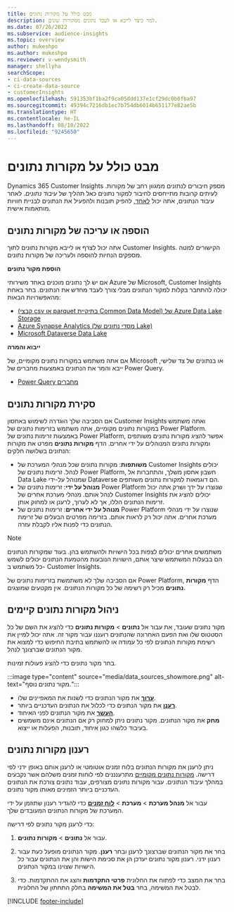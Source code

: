 ```yaml
---
title: מבט כולל על מקורות נתונים
description: למד כיצד לייבא או לעבד נתונים ממקורות שונים.
ms.date: 07/26/2022
ms.subservice: audience-insights
ms.topic: overview
author: mukeshpo
ms.author: mukeshpo
ms.reviewer: v-wendysmith
manager: shellyha
searchScope:
- ci-data-sources
- ci-create-data-source
- customerInsights
ms.openlocfilehash: 591353bf1ba2f9ca05ddd137e1cf29dc0b0fba97
ms.sourcegitcommit: 49394c7216db1ec7b754db6014b651177e82ae5b
ms.translationtype: HT
ms.contentlocale: he-IL
ms.lasthandoff: 08/10/2022
ms.locfileid: "9245650"
---
```

# <a name="data-sources-overview"></a>מבט כולל על מקורות נתונים

Dynamics 365 Customer Insights מספק חיבורים לנתונים ממגוון רחב של מקורות. לעיתים קרובות מתייחסים לחיבור למקור נתונים כאל תהליך של *עיבוד נתונים*. לאחר עיבוד הנתונים, אתה יכול [לאחד](data-unification.md), להפיק תובנות ולהפעיל את הנתונים לבניית חוויות מותאמות אישית.

## <a name="add-or-edit-data-sources"></a>הוספה או עריכה של מקורות נתונים

אתה יכול לצרף או לייבא מקורות נתונים לתוך Customer Insights. הקישורים למטה מספקים הנחיות להוספה ולעריכה של מקורות נתונים.

**הוספת מקור נתונים**

אם יש לך נתונים מוכנים באחד משירותי Azure של Microsoft‏, Customer Insights יכולה להתחבר בקלות למקור הנתונים מבלי צורך לעבד מחדש את הנתונים. בחר באחת מהאפשרויות הבאות:
- [(קבצי csv או parquet בתיקיית Common Data Model) של Azure Data Lake Storage](connect-common-data-model.md)
- [Azure Synapse Analytics (מסדי נתונים של Lake)](connect-synapse.md)
- [Microsoft Dataverse Data Lake](connect-dataverse-managed-lake.md)

**ייבוא והמרה**

אם אתה משתמש במקורות נתונים מקומיים, של Microsoft או בנתונים של צד שלישי, ייבא והמר את הנתונים באמצעות מחברים של Power Query.
- [Power Query מחברים](connect-power-query.md)

## <a name="review-data-sources"></a>סקירת מקורות נתונים

אם הסביבה שלך הוגדרה לשימוש באחסון Customer Insights ואתה משתמש במקורות נתונים מקומיים, אתה משתמש בזרימות נתונים של Power Platform. באמצעות זרימות נתונים של Power Platform, אפשר להציג מקורות נתונים משותפים ומקורות נתונים המנוהלים על ידי אחרים. הדף **מקורות נתונים** מפרט את מקורות הנתונים בשלושה חלקים:
- **משׁותפות**: מקורות נתונים שכל מנהלי המערכת של Customer Insights יכולים לנהל. זרימות נתונים של Power Platform, חשבון אחסון משלך, והתחברות אל Data Lake שמנוהל על-ידי Dataverse הם דוגמאות למקורות נתונים משותפים.
- **מנוהל על ידי**: זרימות נתונים של Power Platform שנוצרו על ידך ושרק אתה יכול לנהל אותם. מנהלי מערכת אחרים של Customer Insights יכולים להציג את זרימות הנתונים הללו, אך לא לערוך, לרענן או למחוק אותן.
- **מנוהל על ידי אחרים**: זרימות נתונים של Power Platform שנוצרו על ידי מנהלי מערכת אחרים. אתה יכול רק לראות אותם. בזרימה מפרטים הבעלים של זרימת הנתונים כדי לפנות אליו לקבלת עזרה.
> [!NOTE]
> משתמשים אחרים יכולים לצפות בכל הישויות ולהשתמש בהן. בעוד שמקורות הנתונים הם בבעלות המשתמש שיצר אותם, הישויות הנובעות מהטמעת הנתונים יכולים לשמש כל משתמש ב- Customer Insights.

אם הסביבה שלך לא משתמשת בזרימות נתונים של Power Platform, הדף **מקורות נתונים** מכיל רק רשימה של כל מקורות הנתונים. אין מקטעים שמוצגים.

## <a name="manage-existing-data-sources"></a>ניהול מקורות נתונים קיימים

עבור אל **נתונים** > **מקורות נתונים** כדי להציג את השם של כל ‎מקור נתונים שעובד, את הסטטוס שלו ואת הפעם האחרונה שהנתונים רועננו עבור מקור זה. אתה יכול למיין את רשימת מקורות הנתונים לפי כל עמודה או להשתמש בתיבת החיפוש כדי למצוא את מקור הנתונים שברצונך לנהל.

בחר מקור נתונים כדי להציג פעולות זמינות.

:::image type="content" source="media/data_sources_showmore.png" alt-text="מקור נתונים נוסף.":::

- [**ערוך**](#add-or-edit-data-sources) את מקור הנתונים כדי לשנות את המאפיינים שלו.
- [**רענן**](#refresh-data-sources) את מקור הנתונים כדי לכלול את הנתונים העדכניים ביותר.
- [**העשר**](data-sources-enrichment.md) את מקור הנתונים לפני האיחוד.
- **מחק** את מקור הנתונים. מקור נתונים ניתן למחוק רק אם הנתונים אינם משמשים בעיבוד כלשהו כגון איחוד, תובנות, הפעלות או ייצוא.

## <a name="refresh-data-sources"></a>רענון מקורות נתונים

ניתן לרענן את מקורות הנתונים בלוח זמנים אוטומטי או לרענן אותם באופן ידני לפי דרישה. [מקורות נתונים מקומיים](connect-power-query.md#add-data-from-on-premises-data-sources) מתרענננים לפי לוחות זמנים משלהם אשר נקבעים במהלך עיבוד הנתונים. עבור מקורות נתונים מצורפים, עבוד נתונים צורכת את הנתונים העדכניים ביותר הזמינים מאותו מקור נתונים.

עבור אל **מנהל מערכת** > **מערכת** > [**לוח זמנים**](schedule-refresh.md) כדי להגדיר רענון שתוזמן על ידי המערכת של מקורות הנתונים המעובדים שלך.

כדי לרענן מקור נתונים לפי דרישה:

1. עבור אל **נתונים** > **מקורות נתונים**.

1. בחר את מקור הנתונים שברצונך לרענן ובחר **רענן**. מקור הנתונים מופעל כעת עבור רענון ידני. רענון מקור נתונים יעדכן הן את סכימת הישות והן את הנתונים עבור כל הישויות שצוינו במקור הנתונים.

1. בחר את המצב כדי לפתוח את החלונית **פרטי התקדמות** והצג את ההתקדמות. כדי לבטל את המשימה, בחר **בטל את המשימה** בחלק התחתון של החלונית.

[!INCLUDE [footer-include](includes/footer-banner.md)]
